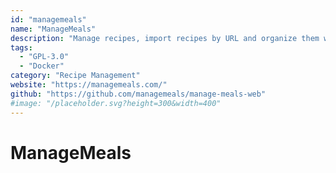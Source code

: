 ```yaml
---
id: "managemeals"
name: "ManageMeals"
description: "Manage recipes, import recipes by URL and organize them without any ads or unnecessary text."
tags:
  - "GPL-3.0"
  - "Docker"
category: "Recipe Management"
website: "https://managemeals.com/"
github: "https://github.com/managemeals/manage-meals-web"
#image: "/placeholder.svg?height=300&width=400"
---
```


# ManageMeals
